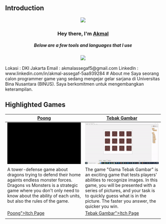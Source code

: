 ## Introduction
<p align="center">
<img src="https://readme-typing-svg.demolab.com/?lines=Aspiring%20game%20programmer%20and%20designer;2+%2B%20years%20of%20coding%20experience&font=Fira%20Code&center=true&width=700&height=45&color=fff53a&vCenter=true&pause=1000&size=25" /></a>
</p>
</p>
  
<h3 align="center">Hey there, I'm <a href="https://github.com/misterdot10">Akmal</a></
h3>
<h5 align="center">Below are a few tools and languages that I use</h5>
<p align="center"> <a href="https://github.com/misterdot10"><img src="https://skillicons.dev/icons?i=unity,java,c,cs,python"> </a> </p>
Lokasi : DKI Jakarta  
Email : akmalassegaf5@gmail.com  
Linkedln : www.linkedin.com/in/akmal-assegaf-5aa939284  
# About me  
Saya seorang calon programmer game yang sedang mengejar gelar sarjana di Universitas Bina Nusantara (BINUS). Saya berkomitmen untuk mengembangkan keterampilan.

## Highlighted Games 
<table width="100%">
  <thead>
    <tr>
      <th width="50%"><a href="https://akmal-assegaf.itch.io/game-poong">Poong </a></th>
      <th width="50%"><a href="https://akmal-assegaf.itch.io/game-tebak-gambar">Tebak Gambar </a>
</th>
    </tr>
  </thead>
  <tbody>
    <tr>
      <td><img src="https://github.com/misterdot10/misterdot10/blob/c726af3738b5c0f3918a359a596dc711dbe80ecb/poong.gif"/></td>
      <td><img src="https://github.com/misterdot10/misterdot10/blob/af85fb973d12f6e5342e53d18ce65aebccde892e/tebakgambar.gif"/></td>
    </tr>
    <tr>
      <td valign="text-top">A tower-defense game about dragons trying to defend their home againts endless monster forces. Dragons vs Monsters is a strategic game where you don't only need to know about the ability of each units, but also the rules of the game.</td>
      <td valign="text-top"">The game "Gama Tebak Gambar" is an exciting game that tests players' abilities to recognize images. In this game, you will be presented with a series of pictures, and your task is to quickly guess what is in the picture. The faster you answer, the quicker you win.<div></div></td>
    </tr>
    <tr>
      <td><a href="https://akmal-assegaf.itch.io/game-poong">Poong">Itch Page</td>
      <td><a href="https://akmal-assegaf.itch.io/game-tebak-gambar">Tebak Gambar">Itch Page</td>
    </tr>
    <tr>
      <td></td>
      <td></td>
    </tr>
  </tbody>
</table> 

<!--
**misterdot10/misterdot10** is a ✨ _special_ ✨ repository because its `README.md` (this file) appears on your GitHub profile.

Here are some ideas to get you started:

- 🔭 I’m currently working on ...
- 🌱 I’m currently learning ...
- 👯 I’m looking to collaborate on ...
- 🤔 I’m looking for help with ...
- 💬 Ask me about ...
- 📫 How to reach me: ...
- 😄 Pronouns: ...
- ⚡ Fun fact: ...
-->
